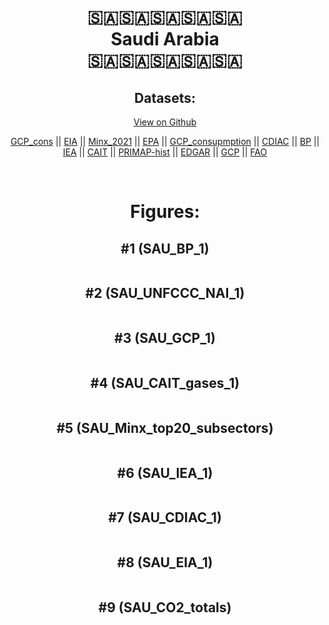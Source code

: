 
<center>
<h1 align="center">
🇸🇦🇸🇦🇸🇦🇸🇦🇸🇦
<br>
Saudi Arabia
<br>
🇸🇦🇸🇦🇸🇦🇸🇦🇸🇦
</h1>
<h2>Datasets:</h2>
<p><a href="https://github.com/dquintani/GreenhouseData/tree/master/country_data/SAU_Saudi Arabia/data">View on Github</a>
<br></p><p><a href="data/SAU_GCP_cons.csv">GCP_cons</a> || <a href="data/SAU_EIA.csv">EIA</a> || <a href="data/SAU_Minx_2021.csv">Minx_2021</a> || <a href="data/SAU_EPA.csv">EPA</a> || <a href="data/SAU_GCP_consupmption.csv">GCP_consupmption</a> || <a href="data/SAU_CDIAC.csv">CDIAC</a> || <a href="data/SAU_BP.csv">BP</a> || <a href="data/SAU_IEA.csv">IEA</a> || <a href="data/SAU_CAIT.csv">CAIT</a> || <a href="data/SAU_PRIMAP-hist.csv">PRIMAP-hist</a> || <a href="data/SAU_EDGAR.csv">EDGAR</a> || <a href="data/SAU_GCP.csv">GCP</a> || <a href="data/SAU_FAO.csv">FAO</a></p><p><br></p>
<h1>Figures:</h1><h2>#1 (SAU_BP_1)</h2>
<p><img alt="" src="figures/SAU_BP_1.png" /></p><h2>#2 (SAU_UNFCCC_NAI_1)</h2>
<p><img alt="" src="figures/SAU_UNFCCC_NAI_1.png" /></p><h2>#3 (SAU_GCP_1)</h2>
<p><img alt="" src="figures/SAU_GCP_1.png" /></p><h2>#4 (SAU_CAIT_gases_1)</h2>
<p><img alt="" src="figures/SAU_CAIT_gases_1.png" /></p><h2>#5 (SAU_Minx_top20_subsectors)</h2>
<p><img alt="" src="figures/SAU_Minx_top20_subsectors.png" /></p><h2>#6 (SAU_IEA_1)</h2>
<p><img alt="" src="figures/SAU_IEA_1.png" /></p><h2>#7 (SAU_CDIAC_1)</h2>
<p><img alt="" src="figures/SAU_CDIAC_1.png" /></p><h2>#8 (SAU_EIA_1)</h2>
<p><img alt="" src="figures/SAU_EIA_1.png" /></p><h2>#9 (SAU_CO2_totals)</h2>
<p><img alt="" src="figures/SAU_CO2_totals.png" /></p>
